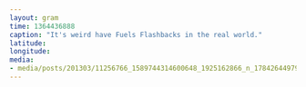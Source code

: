 ```yaml
---
layout: gram
time: 1364436888
caption: "It's weird have Fuels Flashbacks in the real world."
latitude: 
longitude: 
media:
- media/posts/201303/11256766_1589744314600648_1925162866_n_17842644979000351.jpg
---
```

